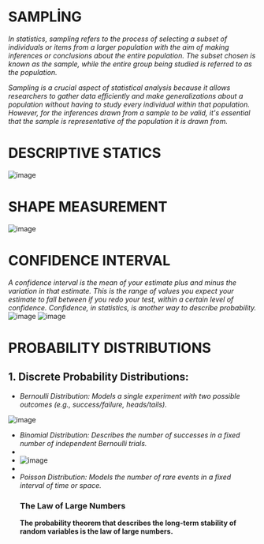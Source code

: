#  SAMPLİNG
*In statistics, sampling refers to the process of selecting a subset of individuals or items from a larger population with the aim of making inferences or conclusions about the entire population. The subset chosen is known as the sample, while the entire group being studied is referred to as the population.*

*Sampling is a crucial aspect of statistical analysis because it allows researchers to gather data efficiently and make generalizations about a population without having to study every individual within that population. However, for the inferences drawn from a sample to be valid, it's essential that the sample is representative of the population it is drawn from.*

# DESCRIPTIVE STATICS
![image](https://github.com/Alihanesentas/Statistics-for-data-science/assets/147850914/01d4fcbc-a1a1-4d9c-8ad4-5149d49c4780)
# SHAPE MEASUREMENT
![image](https://github.com/Alihanesentas/Statistics-for-data-science/assets/147850914/5bc514ec-cb7e-4143-bf4d-2452d2ea67bc)
# CONFIDENCE INTERVAL 
*A confidence interval is the mean of your estimate plus and minus the variation in that estimate. This is the range of values you expect your estimate to fall between if you redo your test, within a certain level of confidence. Confidence, in statistics, is another way to describe probability.*
![image](https://www.simplypsychology.org/wp-content/uploads/confidence-interval.jpg)
![image](https://www.questionpro.com/blog/wp-content/uploads/2022/08/confidence-interval-formula.jpg)
# PROBABILITY DISTRIBUTIONS
## 1. Discrete Probability Distributions:
* *Bernoulli Distribution: Models a single experiment with two possible outcomes (e.g., success/failure, heads/tails).*
  
![image](https://d138zd1ktt9iqe.cloudfront.net/media/seo_landing_files/bernoulli-distribution-graph-1634631289.png)

* *Binomial Distribution: Describes the number of successes in a fixed number of independent Bernoulli trials.*
* 
* ![image](https://ibb.co/SrZ6TC8)
* 
* *Poisson Distribution: Models the number of rare events in a fixed interval of time or space.*
  ### The Law of Large Numbers
  **The probability theorem that describes the long-term stability of random variables is the law of large numbers.**